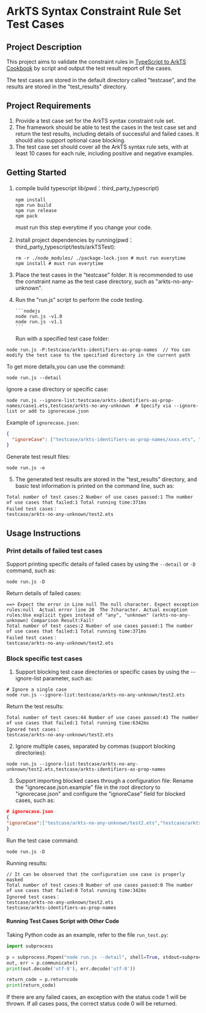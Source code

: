 # ArkTS Syntax Constraint Rule Set Test Cases

## Project Description

This project aims to validate the constraint rules in [TypeScript to ArkTS Cookbook](https://gitee.com/openharmony/docs/blob/master/en/application-dev/quick-start/typescript-to-arkts-migration-guide.md) by script and output the test result report of the cases.

The test cases are stored in the default directory called "testcase", and the results are stored in the "test_results" directory.

## Project Requirements

1. Provide a test case set for the ArkTS syntax constraint rule set.
2. The framework should be able to test the cases in the test case set and return the test results, including details of successful and failed cases. It should also support optional case blocking.
3. The test case set should cover all the ArkTS syntax rule sets, with at least 10 cases for each rule, including positive and negative examples.

## Getting Started

1.  compile build typescript lib(pwd：third_party_typescript)

    ```shell
    npm install
    npm run build
    npm run release
    npm pack
    ```

    must run this step everytime if you change your code.

2.  Install project dependencies by running(pwd：third_party_typescript/tests/arkTSTest):
    ```shell
    rm -r ./node_modules/ ./package-lock.json # must run everytime
    npm install # must run everytime
    ```
3.  Place the test cases in the "testcase" folder. It is recommended to use the constraint name as the test case directory, such as "arkts-no-any-unknown".
4.  Run the "run.js" script to perform the code testing.

        ```nodejs
        node run.js -v1.0
        node run.js -v1.1
        ```

    Run with a specified test case folder:

```shell
node run.js -P:testcase/arkts-identifiers-as-prop-names  // You can modify the test case to the specified directory in the current path
```

To get more details,you can use the command:

```shell
node run.js --detail
```

Ignore a case directory or specific case:

```shell
node run.js --ignore-list:testcase/arkts-identifiers-as-prop-names/case1.ets,testcase/arkts-no-any-unknown  # Specify via --ignore-list or add to ignorecase.json
```

Example of `ignorecase.json`:

```json
{
  "ignoreCase": ["testcase/arkts-identifiers-as-prop-names/xxxx.ets", "testcase/arkts-no-any-unknown"]
}
```

Generate test result files:

```shell
node run.js -e
```

5. The generated test results are stored in the "test_results" directory, and basic test information is printed on the command line, such as:

```plain
Total number of test cases:2 Number of use cases passed:1 The number of use cases that failed:1 Total running time:371ms
Failed test cases：
testcase/arkts-no-any-unknown/test2.ets
```

## Usage Instructions

### Print details of failed test cases

Support printing specific details of failed cases by using the `--detail` or `-D` command, such as:

```shell
node run.js -D
```

Return details of failed cases:

```plain
==> Expect the error in Line null The null character. Expect exception rules:null  Actual error line 20  The 7character. Actual exception rules:Use explicit types instead of "any", "unknown" (arkts-no-any-unknown) Comparison Result:Fail!
Total number of test cases:2 Number of use cases passed:1 The number of use cases that failed:1 Total running time:371ms
Failed test cases：
testcase/arkts-no-any-unknown/test2.ets
```

### Block specific test cases

1. Support blocking test case directories or specific cases by using the --ignore-list parameter, such as:

```shell
# Ignore a single case
node run.js --ignore-list:testcase/arkts-no-any-unknown/test2.ets
```

Return the test results:

```
Total number of test cases:44 Number of use cases passed:43 The number of use cases that failed:1 Total running time:6342ms
Ignored test cases：
testcase/arkts-no-any-unknown/test2.ets
```

2. Ignore multiple cases, separated by commas (support blocking directories):

```shell
node run.js --ignore-list:testcase/arkts-no-any-unknown/test2.ets,testcase/arkts-identifiers-as-prop-names
```

3. Support importing blocked cases through a configuration file:
   Rename the "ignorecase.json.example" file in the root directory to "ignorecase.json" and configure the "ignoreCase" field for blocked cases, such as:

```json
# ignorecase.json
{
"ignoreCase":["testcase/arkts-no-any-unknown/test2.ets","testcase/arkts-identifiers-as-prop-names"]
}
```

Run the test case command:

```shell
node run.js -D
```

Running results:

```plain
// It can be observed that the configuration use case is properly masked
Total number of test cases:0 Number of use cases passed:0 The number of use cases that failed:0 Total running time:342ms
Ignored test cases：
testcase/arkts-no-any-unknown/test2.ets
testcase/arkts-identifiers-as-prop-names
```

#### Running Test Cases Script with Other Code

Taking Python code as an example, refer to the file `run_test.py`:

```python
import subprocess

p = subprocess.Popen("node run.js --detail", shell=True, stdout=subprocess.PIPE, stderr=subprocess.PIPE)
out, err = p.communicate()
print(out.decode('utf-8'), err.decode('utf-8'))

return_code = p.returncode
print(return_code)
```

If there are any failed cases, an exception with the status code 1 will be thrown. If all cases pass, the correct status code 0 will be returned.
